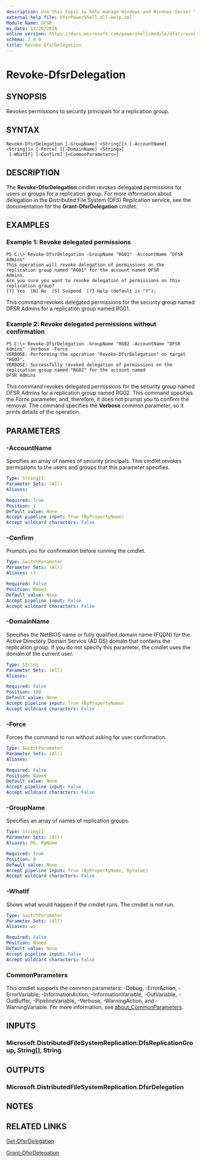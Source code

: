 ```yaml
---
description: Use this topic to help manage Windows and Windows Server technologies with Windows PowerShell.
external help file: DfsrPowerShell.dll-Help.xml
Module Name: DFSR
ms.date: 12/20/2016
online version: https://docs.microsoft.com/powershell/module/dfsr/revoke-dfsrdelegation?view=windowsserver2016-ps&wt.mc_id=ps-gethelp
schema: 2.0.0
title: Revoke-DfsrDelegation
---
```


# Revoke-DfsrDelegation

## SYNOPSIS
Revokes permissions to security principals for a replication group.

## SYNTAX

```
Revoke-DfsrDelegation [-GroupName] <String[]> [-AccountName] <String[]> [-Force] [[-DomainName] <String>]
 [-WhatIf] [-Confirm] [<CommonParameters>]
```

## DESCRIPTION
The **Revoke-DfsrDelegation** cmdlet revokes delegated permissions for users or groups for a replication group.
For more information about delegation in the Distributed File System (DFS) Replication service, see the documentation for the **Grant-DfsrDelegation** cmdlet.

## EXAMPLES

### Example 1: Revoke delegated permissions
```
PS C:\> Revoke-DfsrDelegation -GroupName "RG01" -AccountName "DFSR Admins"
This operation will revoke delegation of permissions on the replication group named "RG01" for the account named DFSR
Admins. 
Are you sure you want to revoke delegation of permissions on this replication group? 
[Y] Yes  [N] No  [S] Suspend  [?] Help (default is "Y"):
```

This command revokes delegated permissions for the security group named DFSR Admins for a replication group named RG01.

### Example 2: Revoke delegated permissions without confirmation
```
PS C:\> Revoke-DfsrDelegation -GroupName "RG02 -AccountName "DFSR Admins" -Verbose -Force
VERBOSE: Performing the operation "Revoke-DfsrDelegation" on target "RG02".
VERBOSE: Successfully revoked delegation of permissions on the replication group named "RG02" for the account named
DFSR Admins
```

This command revokes delegated permissions for the security group named DFSR Admins for a replication group named RG02.
This command specifies the *Force* parameter, and, therefore, it does not prompt you to confirm the removal.
The command specifies the **Verbose** common parameter, so it prints details of the operation.

## PARAMETERS

### -AccountName
Specifies an array of names of security principals.
This cmdlet revokes permissions to the users and groups that this parameter specifies.

```yaml
Type: String[]
Parameter Sets: (All)
Aliases: 

Required: True
Position: 1
Default value: None
Accept pipeline input: True (ByPropertyName)
Accept wildcard characters: False
```

### -Confirm
Prompts you for confirmation before running the cmdlet.

```yaml
Type: SwitchParameter
Parameter Sets: (All)
Aliases: cf

Required: False
Position: Named
Default value: None
Accept pipeline input: False
Accept wildcard characters: False
```

### -DomainName
Specifies the NetBIOS name or fully qualified domain name (FQDN) for the Active Directory Domain Service (AD DS) domain that contains the replication group.
If you do not specify this parameter, the cmdlet uses the domain of the current user.

```yaml
Type: String
Parameter Sets: (All)
Aliases: 

Required: False
Position: 100
Default value: None
Accept pipeline input: True (ByPropertyName)
Accept wildcard characters: False
```

### -Force
Forces the command to run without asking for user confirmation.

```yaml
Type: SwitchParameter
Parameter Sets: (All)
Aliases: 

Required: False
Position: Named
Default value: None
Accept pipeline input: False
Accept wildcard characters: False
```

### -GroupName
Specifies an array of names of replication groups.

```yaml
Type: String[]
Parameter Sets: (All)
Aliases: RG, RgName

Required: True
Position: 0
Default value: None
Accept pipeline input: True (ByPropertyName, ByValue)
Accept wildcard characters: False
```

### -WhatIf
Shows what would happen if the cmdlet runs. The cmdlet is not run.

```yaml
Type: SwitchParameter
Parameter Sets: (All)
Aliases: wi

Required: False
Position: Named
Default value: None
Accept pipeline input: False
Accept wildcard characters: False
```

### CommonParameters
This cmdlet supports the common parameters: -Debug, -ErrorAction, -ErrorVariable, -InformationAction, -InformationVariable, -OutVariable, -OutBuffer, -PipelineVariable, -Verbose, -WarningAction, and -WarningVariable. For more information, see [about_CommonParameters](https://go.microsoft.com/fwlink/?LinkID=113216).

## INPUTS

### Microsoft.DistributedFileSystemReplication.DfsReplicationGroup, String[], String

## OUTPUTS

### Microsoft.DistributedFileSystemReplication.DfsrDelegation

## NOTES

## RELATED LINKS

[Get-DfsrDelegation](./Get-DfsrDelegation.md)

[Grant-DfsrDelegation](./Grant-DfsrDelegation.md)

